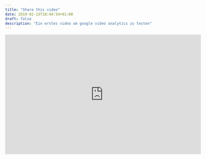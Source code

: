 ```yaml
---
title: "Share this video"
date: 2019-02-15T18:44:54+01:00
draft: false
description: "Ein erstes video um google video analytics zu testen"
---
```


<iframe src="https://player.vimeo.com/video/21890858?api=1&player_id=vimeo-player-1" id="vimeo-player-1" width="640" height="390" frameborder="0" data-progress="true" data-seek="true" data-bounce="false" webkitAllowFullScreen mozallowfullscreen allowFullScreen></iframe>



